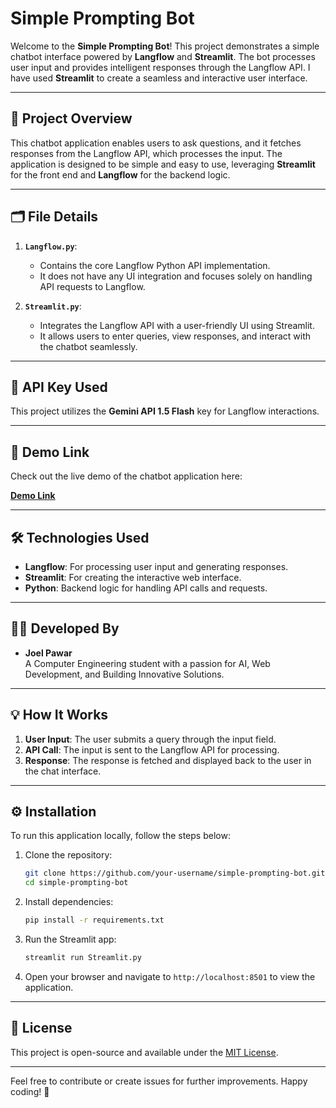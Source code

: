 # Simple Prompting Bot

Welcome to the **Simple Prompting Bot**! This project demonstrates a simple chatbot interface powered by **Langflow** and **Streamlit**. The bot processes user input and provides intelligent responses through the Langflow API. I have used **Streamlit** to create a seamless and interactive user interface.

---

## 📝 Project Overview

This chatbot application enables users to ask questions, and it fetches responses from the Langflow API, which processes the input. The application is designed to be simple and easy to use, leveraging **Streamlit** for the front end and **Langflow** for the backend logic.

---

## 🗂️ File Details

1. **`Langflow.py`**:
   - Contains the core Langflow Python API implementation.
   - It does not have any UI integration and focuses solely on handling API requests to Langflow.

2. **`Streamlit.py`**:
   - Integrates the Langflow API with a user-friendly UI using Streamlit.
   - It allows users to enter queries, view responses, and interact with the chatbot seamlessly.

---

## 🔑 API Key Used

This project utilizes the **Gemini API 1.5 Flash** key for Langflow interactions.

---

## 🚀 Demo Link

Check out the live demo of the chatbot application here:

[**Demo Link**](https://joellangapp.streamlit.app)

---

## 🛠️ Technologies Used

- **Langflow**: For processing user input and generating responses.
- **Streamlit**: For creating the interactive web interface.
- **Python**: Backend logic for handling API calls and requests.

---

## 👨‍💻 Developed By

- **Joel Pawar**  
  A Computer Engineering student with a passion for AI, Web Development, and Building Innovative Solutions.

---

## 💡 How It Works

1. **User Input**: The user submits a query through the input field.
2. **API Call**: The input is sent to the Langflow API for processing.
3. **Response**: The response is fetched and displayed back to the user in the chat interface.

---

## ⚙️ Installation

To run this application locally, follow the steps below:

1. Clone the repository:
    ```bash
    git clone https://github.com/your-username/simple-prompting-bot.git
    cd simple-prompting-bot
    ```

2. Install dependencies:
    ```bash
    pip install -r requirements.txt
    ```

3. Run the Streamlit app:
    ```bash
    streamlit run Streamlit.py
    ```

4. Open your browser and navigate to `http://localhost:8501` to view the application.

---

## 📄 License

This project is open-source and available under the [MIT License](LICENSE).

---

Feel free to contribute or create issues for further improvements. Happy coding! 🎉
